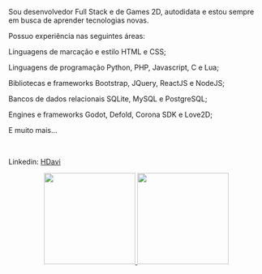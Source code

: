 <p>Sou desenvolvedor Full Stack e de Games 2D, autodidata e estou sempre em busca de aprender tecnologias novas.</p>
<p>Possuo experiência nas seguintes áreas:</p>
<p>Linguagens de marcação e estilo HTML e CSS;</p>
<p>Linguagens de programação Python, PHP, Javascript, C e Lua;</p>
<p>Bibliotecas e frameworks Bootstrap, JQuery, ReactJS e NodeJS;</p>
<p>Bancos de dados relacionais SQLite, MySQL e PostgreSQL;</p>
<p>Engines e frameworks Godot, Defold, Corona SDK e Love2D;</p>
<p>E muito mais...</p>
</br>
<p>Linkedin: <a href="https://www.linkedin.com/in/hdavi">HDavi</a></p>
<div align="center">
  <a href="https://github.com/HudDavi">
  <img height="180em" src="https://github-readme-stats.vercel.app/api?username=HudDavi&show_icons=true&theme=dracula&include_all_commits=true&count_private=true"/>
  <img height="180em" src="https://github-readme-stats.vercel.app/api/top-langs/?username=HudDavi&layout=compact&langs_count=7&theme=dracula"/>
</div>
